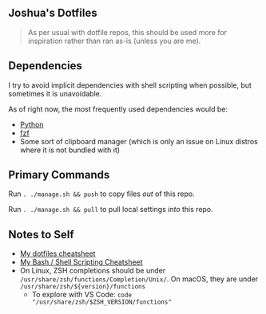 ## Joshua's Dotfiles

>  As per usual with dotfile repos, this should be used more for inspiration rather than ran as-is (unless you are me).

## Dependencies

I try to avoid implicit dependencies with shell scripting when possible, but sometimes it is unavoidable.

As of right now, the most frequently used dependencies would be:

- [Python](https://www.python.org/)
- [fzf](https://github.com/junegunn/fzf)
- Some sort of clipboard manager (which is only an issue on Linux distros where it is not bundled with it)

## Primary Commands

Run `. ./manage.sh && push` to copy files _out_ of this repo.

Run `. ./manage.sh && pull` to pull local settings _into_ this repo.

## Notes to Self

- [My dotfiles cheatsheet](https://docs.joshuatz.com/cheatsheets/dotfiles/)
- [My Bash / Shell Scripting Cheatsheet](https://docs.joshuatz.com/cheatsheets/bash-and-shell/)
- On Linux, ZSH completions should be under `/usr/share/zsh/functions/Completion/Unix/`. On macOS, they are under `/usr/share/zsh/${version}/functions`
	- To explore with VS Code: `code "/usr/share/zsh/$ZSH_VERSION/functions"`
